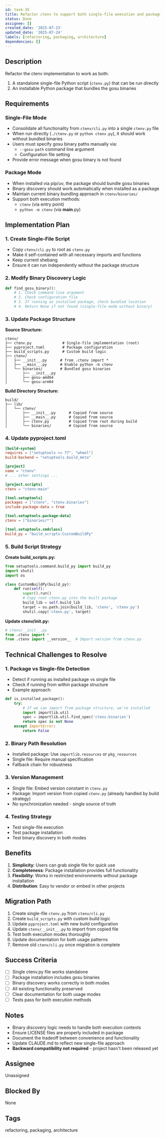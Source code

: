 ```yaml
---
id: task-35
title: Refactor ctenv to support both single-file execution and package installation with bundled gosu binaries
status: Done
assignee: []
created_date: '2025-07-23'
updated_date: '2025-07-24'
labels: [refactoring, packaging, architecture]
dependencies: []
---
```


## Description
Refactor the ctenv implementation to work as both:
1. A standalone single-file Python script (`ctenv.py`) that can be run directly
2. An installable Python package that bundles the gosu binaries

## Requirements

### Single-File Mode
- Consolidate all functionality from `ctenv/cli.py` into a single `ctenv.py` file
- When run directly (`./ctenv.py` or `python ctenv.py`), it should work without bundled binaries
- Users must specify gosu binary paths manually via:
  - `--gosu-path` command line argument
  - Configuration file setting
- Provide error message when gosu binary is not found

### Package Mode
- When installed via pip/uv, the package should bundle gosu binaries
- Binary discovery should work automatically when installed as a package
- Maintain current binary bundling approach in `ctenv/binaries/`
- Support both execution methods:
  - `ctenv` (via entry point)
  - `python -m ctenv` (via __main__.py)

## Implementation Plan

### 1. Create Single-File Script
- Copy `ctenv/cli.py` to root as `ctenv.py`
- Make it self-contained with all necessary imports and functions
- Keep current shebang
- Ensure it can run independently without the package structure

### 2. Modify Binary Discovery Logic
```python
def find_gosu_binary():
    # 1. Check command line argument
    # 2. Check configuration file
    # 3. If running as installed package, check bundled location
    # 4. Return None if not found (single-file mode without binary)
```

### 3. Update Package Structure
**Source Structure:**
```
ctenv/
├── ctenv.py              # Single-file implementation (root)
├── pyproject.toml        # Package configuration
├── build_scripts.py      # Custom build logic
├── ctenv/
│   ├── __init__.py      # from .ctenv import *
│   ├── __main__.py      # Enable python -m ctenv
│   └── binaries/        # Bundled gosu binaries
│       ├── __init__.py
│       ├── gosu-amd64
│       └── gosu-arm64
```

**Build Directory Structure:**
```
build/
├── lib/
│   └── ctenv/
│       ├── __init__.py      # Copied from source
│       ├── __main__.py      # Copied from source
│       ├── ctenv.py         # Copied from root during build
│       └── binaries/        # Copied from source
```

### 4. Update pyproject.toml
```toml
[build-system]
requires = ["setuptools >= 77", "wheel"]
build-backend = "setuptools.build_meta"

[project]
name = "ctenv"
# ... other settings ...

[project.scripts]
ctenv = "ctenv:main"

[tool.setuptools]
packages = ["ctenv", "ctenv.binaries"]
include-package-data = true

[tool.setuptools.package-data]
ctenv = ["binaries/*"]

[tool.setuptools.cmdclass]
build_py = "build_scripts:CustomBuildPy"
```

### 5. Build Script Strategy
**Create build_scripts.py:**
```python
from setuptools.command.build_py import build_py
import shutil
import os

class CustomBuildPy(build_py):
    def run(self):
        super().run()
        # Copy root ctenv.py into the built package
        build_lib = self.build_lib
        target = os.path.join(build_lib, 'ctenv', 'ctenv.py')
        shutil.copy('ctenv.py', target)
```

**Update ctenv/__init__.py:**
```python
# ctenv/__init__.py
from .ctenv import *
from .ctenv import __version__  # Import version from ctenv.py
```

## Technical Challenges to Resolve

### 1. Package vs Single-file Detection
- Detect if running as installed package vs single file
- Check if running from within package structure
- Example approach:
```python
def is_installed_package():
    try:
        # If we can import from package structure, we're installed
        import importlib.util
        spec = importlib.util.find_spec('ctenv.binaries')
        return spec is not None
    except ImportError:
        return False
```

### 2. Binary Path Resolution
- Installed package: Use `importlib.resources` or `pkg_resources`
- Single file: Require manual specification
- Fallback chain for robustness

### 3. Version Management
- Single file: Embed version constant in `ctenv.py`
- Package: Import version from copied `ctenv.py` (already handled by build strategy)
- No synchronization needed - single source of truth

### 4. Testing Strategy
- Test single-file execution
- Test package installation
- Test binary discovery in both modes

## Benefits
1. **Simplicity**: Users can grab single file for quick use
2. **Completeness**: Package installation provides full functionality
3. **Flexibility**: Works in restricted environments without package installation
4. **Distribution**: Easy to vendor or embed in other projects

## Migration Path
1. Create single-file `ctenv.py` from `ctenv/cli.py`
2. Create `build_scripts.py` with custom build logic
3. Update `pyproject.toml` with new build configuration
4. Update `ctenv/__init__.py` to import from copied file
5. Test both execution modes thoroughly
6. Update documentation for both usage patterns
7. Remove old `ctenv/cli.py` once migration is complete

## Success Criteria
- [ ] Single ctenv.py file works standalone
- [ ] Package installation includes gosu binaries
- [ ] Binary discovery works correctly in both modes
- [ ] All existing functionality preserved
- [ ] Clear documentation for both usage modes
- [ ] Tests pass for both execution methods

## Notes
- Binary discovery logic needs to handle both execution contexts
- Ensure LICENSE files are properly included in package
- Document the tradeoff between convenience and functionality
- Update CLAUDE.md to reflect new single-file approach
- **Backward compatibility not required** - project hasn't been released yet

## Assignee
Unassigned

## Blocked By
None

## Tags
refactoring, packaging, architecture
